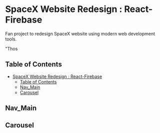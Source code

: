 # SpaceX Website Redesign : React-Firebase

Fan project to redesign SpaceX website using modern web development tools.

"Thos

## Table of Contents

<!-- TOC -->

- [SpaceX Website Redesign : React-Firebase](#spacex-website-redesign--react-firebase)
  - [Table of Contents](#table-of-contents)
  - [Nav_Main](#nav_main)
  - [Carousel](#carousel)

<!-- /TOC -->

## Nav_Main

## Carousel